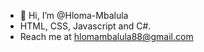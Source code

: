 - 👋 Hi, I’m @Hloma-Mbalula
- HTML, CSS, Javascript and C#.
- Reach me at hlomambalula88@gmail.com


<!---
Hloma-Mbalula/Hloma-Mbalula is a ✨ special ✨ repository because its `README.md` (this file) appears on your GitHub profile.
You can click the Preview link to take a look at your changes.
--->
